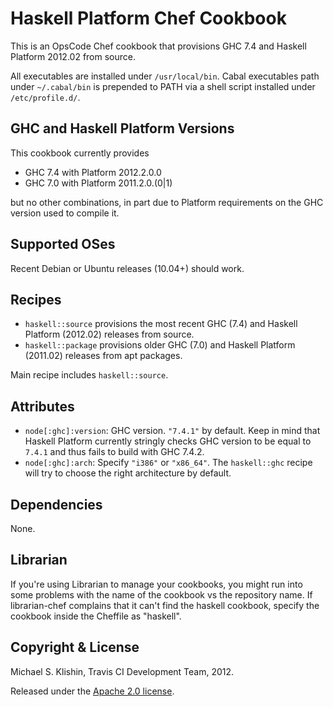 # Haskell Platform Chef Cookbook

This is an OpsCode Chef cookbook that provisions GHC 7.4 and Haskell Platform 2012.02
from source.

All executables are installed under `/usr/local/bin`. Cabal executables path under `~/.cabal/bin`
is prepended to PATH via a shell script installed under `/etc/profile.d/`.


## GHC and Haskell Platform Versions

This cookbook currently provides

 * GHC 7.4 with Platform 2012.2.0.0
 * GHC 7.0 with Platform 2011.2.0.(0|1)

but no other combinations, in part due to Platform requirements on the GHC version used to
compile it.


## Supported OSes

Recent Debian or Ubuntu releases (10.04+) should work.


## Recipes

 * `haskell::source` provisions the most recent GHC (7.4) and Haskell Platform (2012.02) releases from source.
 * `haskell::package` provisions older GHC (7.0) and Haskell Platform (2011.02) releases from apt packages.

Main recipe includes `haskell::source`.


## Attributes

* `node[:ghc]:version`: GHC version. `"7.4.1"` by default. Keep in mind that Haskell Platform currently stringly checks GHC version to be equal to `7.4.1` and thus fails to build with GHC 7.4.2.
* `node[:ghc]:arch`: Specify `"i386"` or `"x86_64"`. The `haskell::ghc` recipe will try to choose the right architecture by default.


## Dependencies

None.

## Librarian

If you're using Librarian to manage your cookbooks, you might run into some problems with the name of the cookbook vs the repository name. If librarian-chef complains that it can't find the haskell cookbook, specify the cookbook inside the Cheffile as "haskell".

## Copyright & License

Michael S. Klishin, Travis CI Development Team, 2012.

Released under the [Apache 2.0 license](http://www.apache.org/licenses/LICENSE-2.0.html).
